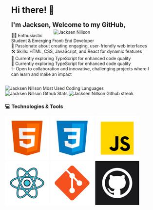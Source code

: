 <div style="padding:5px 20px 15px 20px;">
    <h1>Hi there! 👋</h1>
    <h2 style="margin:0px 0px 3px 0px;">I'm Jacksen, Welcome to my GitHub,</h2>
    <div>
        <img style="width:70%;" align="right"; src="https://media.giphy.com/media/v1.Y2lkPTc5MGI3NjExeG15aXhoenZxeGZmYzk1Z2x1ajBsZm5qdTBhejF2MHhvYzU2aXNidSZlcD12MV9pbnRlcm5hbF9naWZfYnlfaWQmY3Q9Zw/12BYUePgtn7sis/giphy.gif" alt="Jacksen Nillson" width="80%" height="auto"/>
        </div>
        <p>👨‍💻 Enthusiastic Student & Emerging Front-End Developer<br>
        🚀 Passionate about creating engaging, user-friendly web interfaces<br>
        🛠️ Skills: HTML, CSS, JavaScript, and React for dynamic features<br>
        🌟 Currently exploring TypeScript for enhanced code quality<br>
        🌟 Currently exploring TypeScript for enhanced code quality<br>
        ✨ Open to collaboration and innovative, challenging projects where I can learn and make an impact</p>
    </div>
    <div>
        <img style="height:135px;" src="https://github-readme-stats.vercel.app/api/top-langs?username=jacksen30&show_icons=true&locale=en&layout=compact" alt="Jacksen Nillson Most Used Coding Languages" />
        <img style="height:135px;" src="https://github-readme-stats.vercel.app/api?username=jacksen30&show_icons=true&locale=en" alt="Jacksen Nillson Github Stats" />
        <img style="height:160px;" src="https://github-readme-streak-stats.herokuapp.com/?user=jacksen30&" alt="Jacksen Nillson Github streak" />
    </div>
    <h3>💻 Technologies & Tools</h3>
    <div>
        <img src="./images/html-logo.png" alt="HTML5 Logo">
        <img src="./images/css-logo.png" alt="CSS3 Logo">
        <img src="./images/javascript-logo.png" alt="JavaScript Logo">
    </div>
    <div>
        <img src="./images/react-logo.png" alt="React Logo">
        <img src="./images/git-logo.png" alt="Git Logo">
        <img src="./images/github-dark-icon.png" alt="Github Logo">
    </div>

</div>

<!-- <ul style="list-style:none;">
            <li>👨‍💻 Enthusiastic Student & Emerging Front-End Developer</li>
            <li>🚀 Passionate about creating engaging, user-friendly web interfaces</li>
            <li>🛠️ Skills: HTML, CSS, JavaScript, and React for dynamic features</li>
            <li>🌟 Currently exploring TypeScript for enhanced code quality</li>
            <li>🌟 Currently exploring TypeScript for enhanced code quality</li>
            <li>✨ Open to collaboration and innovative, challenging projects where I can learn and make an impact</li>
        </ul>
        <br><br> -->